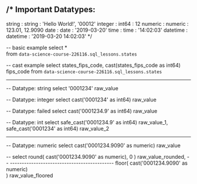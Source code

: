 
/*
Important Datatypes:
--------------------
string    : string   : 'Hello World!', '00012'
integer   : int64    : 12
numeric   : numeric  : 123.01, 12.9090
date      : date     : '2019-03-20'
time      : time     : '14:02:03'
datetime  : datetime : '2019-03-20 14:02:03'
*/



-- basic example
select   *  
from     `data-science-course-226116.sql_lessons.states` 



-- cast example
select   states_fips_code, 
         cast(states_fips_code as int64) fips_code 
from     `data-science-course-226116.sql_lessons.states` 


-- -----------------------------------------------------------
-- Datatype: string
select   '0001234' raw_value

-- Datatype: integer
select   cast('0001234' as int64) raw_value

-- Datatype: failed
select   cast('0001234.9' as int64) raw_value


-- Datatype: int
select   safe_cast('0001234.9' as int64) raw_value_1, 
         safe_cast('0001234' as int64)   raw_value_2

-- -----------------------------------------------------------

-- Datatype: numeric
select   cast('0001234.9090' as numeric) raw_value


-- 
select   round(
             cast('0001234.9090' as numeric),
             0
         )
         raw_value_rounded,
         -- --------------------------------------------
         floor(
             cast('0001234.9090' as numeric)             
         )
         raw_value_floored